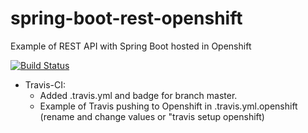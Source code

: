 # spring-boot-rest-openshift
Example of REST API with Spring Boot hosted in Openshift

[![Build Status](https://travis-ci.org/jdamor/spring-boot-rest-openshift.svg?branch=master)](https://travis-ci.org/jdamor/spring-boot-rest-openshift)

* Travis-CI:
  - Added .travis.yml and badge for branch master.
  - Example of Travis pushing to Openshift in .travis.yml.openshift (rename and change values or "travis setup openshift)
